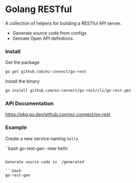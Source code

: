 # Golang RESTful

A collection of helpers for building a RESTful API server.

- Generate source code from configs
- Genrate Open API definitions

### Install

Get the package

```bash
go get github.com/ez-connect/go-rest
```

Install the binary

```bash
go install github.com/ez-connect/go-rest/cli/go-rest-gen
```

### API Documentation

https://pkg.go.dev/github.com/ez-connect/go-rest

### Example

Create a new service naming  `hello`

``bash
go-rest-gen -new hello
```

Generate source code in `/generated`

```bash
go-rest-gen
```
